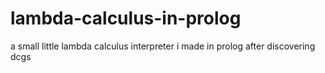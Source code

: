 # lambda-calculus-in-prolog
a small little lambda calculus interpreter i made in prolog after discovering dcgs
